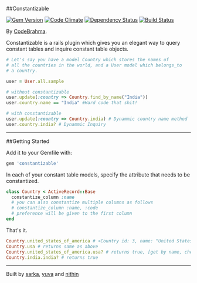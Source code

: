 ##Constantizable

[![Gem Version](https://badge.fury.io/rb/constantizable.svg)](http://badge.fury.io/rb/constantizable)
[![Code Climate](https://codeclimate.com/github/Codebrahma/constantizable/badges/gpa.svg)](https://codeclimate.com/github/Codebrahma/constantizable)
[![Dependency Status](https://gemnasium.com/Codebrahma/constantizable.svg)](https://gemnasium.com/Codebrahma/constantizable)
[![Build Status](https://travis-ci.org/Codebrahma/constantizable.svg)](https://travis-ci.org/Codebrahma/constantizable)

By [CodeBrahma](http://codebrahma.com).

Constantizable is a rails plugin which gives you an elegant way to query constant tables and inquire constant table objects.

``` ruby
# Let's say you have a model Country which stores the names of
# all the countries in the world, and a User model which belongs_to
# a country.

user = User.all.sample

# without constantizable
user.update(:country => Country.find_by_name("India"))
user.country.name == "India" #Hard code that shit!

# with constantizable
user.update(:country => Country.india) # Dynammic country name method
user.country.india? # Dynammic Inquiry
```

---

##Getting Started

Add it to your Gemfile with:

``` ruby
gem 'constantizable'
```

In each of your constant table models, specify the attribute that needs to be constantized.

``` ruby
class Country < ActiveRecord::Base
  constantize_column :name
  # you can also constantize multiple columns as follows
  # constantize_column :name, :code
  # preference will be given to the first column
end
```

That's it.

``` ruby
Country.united_states_of_america # <Country id: 3, name: "United States Of America", code: "USA">
Country.usa # returns same as above
Country.united_states_of_america.usa? # returns true, [get by name, check using code]
Country.india.india? # returns true
```

---

Built by [sarka](https://twitter.com/abhisheksarka), [yuva](https://twitter.com/Charizard_) and [nithin](https://twitter.com/nithinkrishh)
